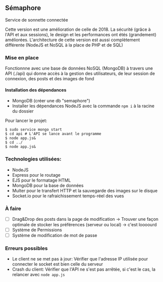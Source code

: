 ## Sémaphore

Service de sonnette connectée

Cette version est une amélioration de celle de 2018. La sécurité (grâce à l'API et aux sessions), le design et les performances ont étés (grandement) améliorées. 
L'architecture de cette version est aussi complètement différente (NodeJS et NoSQL à la place de PHP et de SQL)

### Mise en place
Fonctionnne avec une base de données NoSQL (MongoDB) à travers une API (./api) qui donne accès à la gestion des utilisateurs, de leur session de connexion, des posts et des images de fond
#### Installation des dépendances
* MongoDB (créer une db "semaphore")
* Installer les dépendances NodeJS avec la commande `npm i` à la racine du dossier  

Pour lancer le projet:
```shell
$ sudo service mongo start
$ cd api # L'API se lance avant le programme
$ node app.js&
$ cd ../
$ node app.js&
```

### Technologies utilisées:
* NodeJS
* Express pour le routage
* EJS pour le formatage HTML
* MongoDB pour la base de données
* Multer pour le transfert HTTP et la sauvegarde des images sur le disque
* Socket.io pour le rafraichissement temps-réel des vues

### À faire
- [ ] Drag&Drop des posts dans la page de modification -> Trouver une façon optimale de stocker les préférences (serveur ou local) -> c'est loooourd
- [ ] Système de Permissions
- [ ] Système de modification de mot de passe

### Erreurs possibles
- Le client ne se met pas à jour: Vérifier que l'adresse IP utilisée pour connecter le socket est bien celle du serveur
- Crash du client: Vérifier que l'API ne s'est pas arrêtée, si c'est le cas, la relancer avec `node app.js`